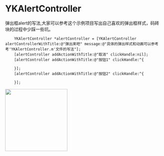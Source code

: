 # YKAlertController
弹出框alert的写法,大家可以参考这个示例项目写出自己喜欢的弹出框样式，码砖块的过程中少踩一些坑。
```
    YKAlertController *alertController = [YKAlertController alertControllerWithTitle:@"弹出来吧" message:@"具体的弹出样式和动画可以参考考'YKAlertController.m'文件的写法"];
    [alertController addActionWithTitle:@"取消" clickHandle:nil];
    [alertController addActionWithTitle:@"按钮1" clickHandle:^{
        
    }];
    [alertController addActionWithTitle:@"按钮2" clickHandle:^{
        
    }];

 ```
<div style={display: flex}>
<img src="http://7xsim2.com1.z0.glb.clouddn.com/2017-06-29%2013_44_48.gif" width = 200px />
</div>
